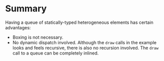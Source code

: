 # Summary

Having a queue of statically-typed heterogeneous elements has certain advantages:

* Boxing is not necessary.
* No dynamic dispatch involved. Although the `draw` calls in the example looks and feels recursive, there is also no recursion involved. The `draw` call to a queue can be completely inlined.
